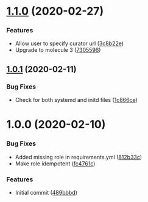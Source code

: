 # [1.1.0](https://github.com/mongodb-ansible-roles/ansible-role-jasper/compare/v1.0.1...v1.1.0) (2020-02-27)


### Features

* Allow user to specify curator url ([3c8b22e](https://github.com/mongodb-ansible-roles/ansible-role-jasper/commit/3c8b22e1773c10142052b3fee3ba9a3a5693c4b3))
* Upgrade to molecule 3 ([7305596](https://github.com/mongodb-ansible-roles/ansible-role-jasper/commit/7305596bf7c00c8bb176a30a2fae7631776f9a78))

## [1.0.1](https://github.com/mongodb-ansible-roles/ansible-role-jasper/compare/v1.0.0...v1.0.1) (2020-02-11)


### Bug Fixes

* Check for both systemd and initd files ([1c866ce](https://github.com/mongodb-ansible-roles/ansible-role-jasper/commit/1c866ce1a4d8b3583abef50ac6a51137131da64e))

# 1.0.0 (2020-02-10)


### Bug Fixes

* Added missing role in requirements.yml ([812b33c](https://github.com/mongodb-ansible-roles/ansible-role-jasper/commit/812b33c4c1b25a56c24a798b5adddfde1a74ab4b))
* Make role idempotent ([fc4761c](https://github.com/mongodb-ansible-roles/ansible-role-jasper/commit/fc4761cd9f805a3e408e6664c212b6a160adb8b5))


### Features

* Initial commit ([489bbbd](https://github.com/mongodb-ansible-roles/ansible-role-jasper/commit/489bbbd6c175d0874e68f3df98e49309f7d5ad1d))
